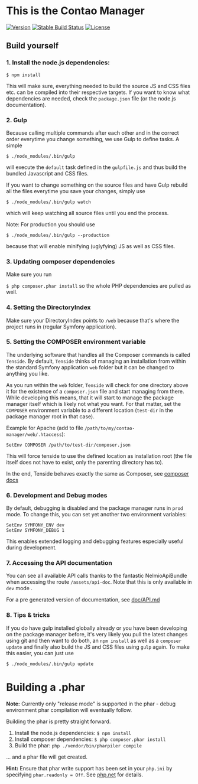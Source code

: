 This is the Contao Manager
==================================

[![Version](http://img.shields.io/packagist/v/contao/contao-manager.svg?style=flat-square)](https://packagist.org/packages/contao/contao-manager)
[![Stable Build Status](http://img.shields.io/travis/contao/contao-manager/master.svg?style=flat-square&label=stable%20build)](https://travis-ci.org/contao/contao-manager)
[![License](http://img.shields.io/packagist/l/contao/contao-manager.svg?style=flat-square)](http://spdx.org/licenses/MIT)

## Build yourself

### 1. Install the node.js dependencies:

`$ npm install`

This will make sure, everything needed to build the source JS and CSS files etc.
can be compiled into their respective targets.
If you want to know what dependencies are needed, check the `package.json`
file (or the node.js documentation).

###  2. Gulp

Because calling multiple commands after each other and in the correct
order everytime you change something, we use Gulp to define tasks. A simple

`$ ./node_modules/.bin/gulp`

will execute the `default` task defined in the `gulpfile.js` and thus build
the bundled Javascript and CSS files.

If you want to change something on the source files and have Gulp rebuild
all the files everytime you save your changes, simply use

`$ ./node_modules/.bin/gulp watch`

which will keep watching all source files until you end the process.

Note: For production you should use

`$ ./node_modules/.bin/gulp --production`

because that will enable minifying (uglyfying) JS as well as CSS files.

### 3. Updating composer dependencies

Make sure you run

`$ php composer.phar install` so the whole PHP dependencies are pulled
as well.

### 4. Setting the DirectoryIndex

Make sure your DirectoryIndex points to `/web` because that's where the
project runs in (regular Symfony application).

### 5. Setting the COMPOSER environment variable

The underlying software that handles all the Composer commands is called
`Tenside`. By default, `Tenside` thinks of managing an installation from
within the standard Symfony application `web` folder but it can be
changed to anything you like.

As you run within the `web` folder, `Tenside` will check for one directory
above it for the existence of a `composer.json` file and start managing
from there. While developing this means, that it will start to manage the
package manager itself which is likely not what you want.
For that matter, set the `COMPOSER` environment variable to a different
location (`test-dir` in the package manager root in that case).

Example for Apache (add to file `/path/to/my/contao-manager/web/.htaccess`):

```
SetEnv COMPOSER /path/to/test-dir/composer.json
```

This will force tenside to use the defined location as installation root
(the file itself does not have to exist, only the parenting directory has
to).

In the end, Tenside behaves exactly the same as Composer, see
[composer docs](https://getcomposer.org/doc/03-cli.md#composer)

### 6. Development and Debug modes

By default, debugging is disabled and the package manager runs in `prod`
mode. To change this, you can set yet another two environment variables:

```
SetEnv SYMFONY_ENV dev
SetEnv SYMFONY_DEBUG 1
```

This enables extended logging and debugging features especially useful
during development.

### 7. Accessing the API documentation

You can see all available API calls thanks to the fantastic
NelmioApiBundle when accessing the route `/assets/api-doc`.
Note that this is only available in `dev` mode .

For a pre generated version of documentation, see [doc/API.md][1]

[1]: https://github.com/contao/contao-manager/blob/master/doc/API.md

### 8. Tips & tricks

If you do have gulp installed globally already or you have
been developing on the package manager before, it's very likely you pull
the latest changes using git and then want to do both, an `npm install`
as well as a `composer update` and finally also build the JS and CSS
files using `gulp` again. To make this easier, you can just use

`$ ./node_modules/.bin/gulp update`

# Building a .phar

**Note:** Currently only "release mode" is supported in the phar - debug
environment phar compilation will eventually follow.

Building the phar is pretty straight forward.

1. Install the node.js dependencies: `$ npm install`
2. Install composer dependencies: `$ php composer.phar install`
3. Build the phar: `php ./vendor/bin/pharpiler compile`

... and a phar file will get created.

**Hint:** Ensure that phar write support has been set in your `php.ini` by
specifying `phar.readonly = Off`.
See [php.net](http://php.net/phar.readonly) for details.
